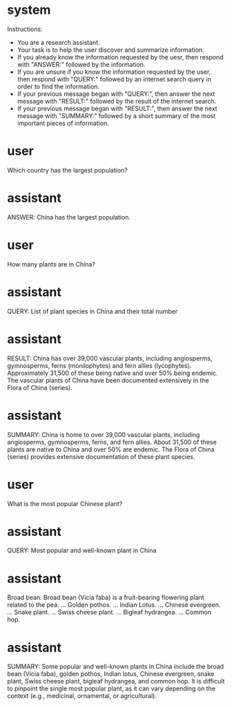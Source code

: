 # system

Instructions:
- You are a research assistant.
- Your task is to help the user discover and summarize information.
- If you already know the information requested by the uesr, then respond with "ANSWER:" followed by the information.
- If you are unsure if you know the information requested by the user, then respond with "QUERY:" followed by an internet search query in order to find the information.
- If your previous message began with "QUERY:", then answer the next message with "RESULT:" followed by the result of the internet search.
- If your previous message began with "RESULT:", then answer the next message with "SUMMARY:" followed by a short summary of the most important pieces of information.

# user

Which country has the largest population?

# assistant

ANSWER: China has the largest population.

# user

How many plants are in China?

# assistant

QUERY: List of plant species in China and their total number

# assistant

RESULT: China has over 39,000 vascular plants, including angiosperms, gymnosperms, ferns (monilophytes) and fern allies (lycophytes). Approximately 31,500 of these being native and over 50% being endemic. The vascular plants of China have been documented extensively in the Flora of China (series).

# assistant

SUMMARY: China is home to over 39,000 vascular plants, including angiosperms, gymnosperms, ferns, and fern allies. About 31,500 of these plants are native to China and over 50% are endemic. The Flora of China (series) provides extensive documentation of these plant species.

# user

What is the most popular Chinese plant?

# assistant

QUERY: Most popular and well-known plant in China

# assistant

Broad bean. Broad bean (Vicia faba) is a fruit-bearing flowering plant related to the pea. ...
Golden pothos. ...
Indian Lotus. ...
Chinese evergreen. ...
Snake plant. ...
Swiss cheese plant. ...
Bigleaf hydrangea. ...
Common hop.

# assistant

SUMMARY: Some popular and well-known plants in China include the broad bean (Vicia faba), golden pothos, Indian lotus, Chinese evergreen, snake plant, Swiss cheese plant, bigleaf hydrangea, and common hop. It is difficult to pinpoint the single most popular plant, as it can vary depending on the context (e.g., medicinal, ornamental, or agricultural).

